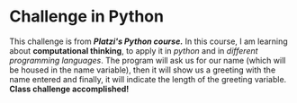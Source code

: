 # Challenge in Python
This challenge is from ***Platzi's Python course.***
In this course, I am learning about __computational thinking__, to apply it in *python* and in *different programming languages*.
The program will ask us for our name (which will be housed in the name variable), then it will show us a greeting with the name entered and finally, it will indicate the length of the greeting variable.
__Class challenge accomplished!__